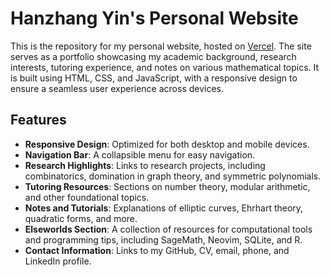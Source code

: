 # Hanzhang Yin's Personal Website

This is the repository for my personal website, hosted on [Vercel](https://vercel.com). The site serves as a portfolio showcasing my academic background, research interests, tutoring experience, and notes on various mathematical topics. It is built using HTML, CSS, and JavaScript, with a responsive design to ensure a seamless user experience across devices.

## Features

- **Responsive Design**: Optimized for both desktop and mobile devices.
- **Navigation Bar**: A collapsible menu for easy navigation.
- **Research Highlights**: Links to research projects, including combinatorics, domination in graph theory, and symmetric polynomials.
- **Tutoring Resources**: Sections on number theory, modular arithmetic, and other foundational topics.
- **Notes and Tutorials**: Explanations of elliptic curves, Ehrhart theory, quadratic forms, and more.
- **Elseworlds Section**: A collection of resources for computational tools and programming tips, including SageMath, Neovim, SQLite, and R.
- **Contact Information**: Links to my GitHub, CV, email, phone, and LinkedIn profile.
